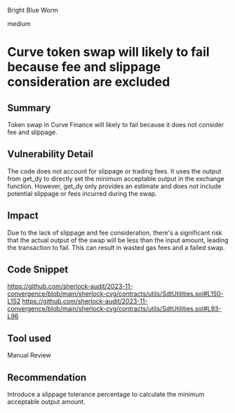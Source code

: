 Bright Blue Worm

medium

# Curve token swap will likely to fail because fee and slippage consideration are excluded

## Summary
Token swap in Curve Finance will likely to fail because it does not consider fee and slippage.

## Vulnerability Detail

The code does not account for slippage or trading fees. It uses the output from get_dy to directly set the minimum acceptable output in the exchange function. However, get_dy only provides an estimate and does not include potential slippage or fees incurred during the swap.

## Impact
Due to the lack of slippage and fee consideration, there's a significant risk that the actual output of the swap will be less than the input amount, leading the transaction to fail. This can result in wasted gas fees and a failed swap.

## Code Snippet
https://github.com/sherlock-audit/2023-11-convergence/blob/main/sherlock-cvg/contracts/utils/SdtUtilities.sol#L150-L152
https://github.com/sherlock-audit/2023-11-convergence/blob/main/sherlock-cvg/contracts/utils/SdtUtilities.sol#L93-L96

## Tool used
Manual Review

## Recommendation
Introduce a slippage tolerance percentage to calculate the minimum acceptable output amount. 